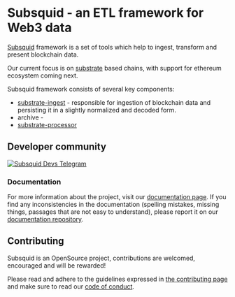 # Subsquid - an ETL framework for Web3 data

[Subsquid](https://subsquid.io/) framework is a set of tools which help
to ingest, transform and present blockchain data.

Our current focus is on [substrate](https://substrate.io) based chains,
with support for ethereum ecosystem coming next.

Subsquid framework consists of several key components:

* [substrate-ingest](substrate-ingest) - responsible for ingestion of blockchain data and 
persisting it in a slightly normalized and decoded form.
* archive - 
* [substrate-processor](substrate-processor)

## Developer community

[![Subsquid Devs Telegram](https://badgen.net/badge/Subsquid%20Developers/telegram?icon=telegram&)](https://t.me/HydraDevs)

### Documentation

For more information about the project, visit our [documentation page](docs.subsquid.io).
If you find any inconsistencies in the documentation (spelling mistakes, missing things, passages that are not easy to understand), 
please report it on our [documentation repository](https://github.com/subsquid/docs).

## Contributing

Subsquid is an OpenSource project, contributions are welcomed, encouraged and will be rewarded!

Please read and adhere to the guidelines expressed in [the contributing page](CONTRIBUTING.md) 
and make sure to read our [code of conduct](CODE_OF_CONDUCT.md).
